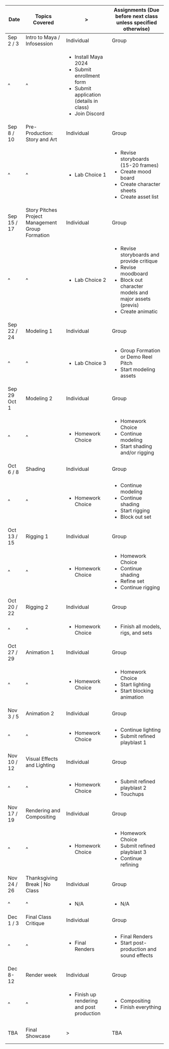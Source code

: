 | Date | Topics Covered | > | Assignments (Due before next class unless specified otherwise) |
| - | - | - | - |
| Sep 2 / 3 | Intro to Maya / Infosession | Individual | Group |
| ^ | ^ | <ul><li>Install Maya 2024</li><li>Submit enrollment form</li><li>Submit application (details in class)</li><li>Join Discord</li></ul> |  |
| Sep 8 / 10 | Pre-Production: Story and Art | Individual | Group |
| ^ | ^ | <ul><li>Lab Choice 1</li></ul> | <ul><li>Revise storyboards (15-20 frames)</li><li>Create mood board</li><li>Create character sheets</li><li>Create asset list</li></ul> |
| Sep 15 / 17 | Story Pitches<br>Project Management<br>Group Formation | Individual | Group |
| ^ | ^ | <ul><li>Lab Choice 2</li></ul> | <ul><li>Revise storyboards and provide critique</li><li>Revise moodboard</li><li>Block out character models and major assets (previs)</li><li>Create animatic</li></ul> |
| Sep 22 / 24 | Modeling 1 | Individual | Group |
| ^ | ^ | <ul><li>Lab Choice 3</li></ul> | <ul><li>Group Formation or Demo Reel Pitch</li><li>Start modeling assets</li></ul> |
| Sep 29<br>Oct 1 | Modeling 2 | Individual | Group |
| ^ | ^ | <ul><li>Homework Choice</li></ul> | <ul><li>Homework Choice</li><li>Continue modeling</li><li>Start shading and/or rigging</li></ul> |
| Oct 6 / 8 | Shading | Individual | Group |
| ^ | ^ | <ul><li>Homework Choice</li></ul> | <ul><li>Continue modeling</li><li>Continue shading</li><li>Start rigging</li><li>Block out set</li></ul> |
| Oct 13 / 15 | Rigging 1 | Individual | Group |
| ^ | ^ | <ul><li>Homework Choice</li></ul> | <ul><li>Homework Choice</li><li>Continue shading</li><li>Refine set</li><li>Continue rigging</li></ul> |
| Oct 20 / 22 | Rigging 2 | Individual | Group |
| ^ | ^ | <ul><li>Homework Choice</li></ul> | <ul><li>Finish all models, rigs, and sets</li></ul> |
| Oct 27 / 29 | Animation 1 | Individual | Group |
| ^ | ^ | <ul><li>Homework Choice</li></ul> | <ul><li>Homework Choice</li><li>Start lighting</li><li>Start blocking animation</li></ul> |
| Nov 3 / 5 | Animation 2 | Individual | Group |
| ^ | ^ | <ul><li>Homework Choice</li></ul> | <ul><li>Continue lighting</li><li>Submit refined playblast 1</li></ul> |
| Nov 10 / 12 | Visual Effects and Lighting | Individual | Group |
| ^ | ^ | <ul><li>Homework Choice</li></ul> | <ul><li>Submit refined playblast 2</li><li>Touchups</li></ul> |
| Nov 17 / 19 | Rendering and Compositing | Individual | Group |
| ^ | ^ | <ul><li>Homework Choice</li></ul> | <ul><li>Homework Choice</li><li>Submit refined playblast 3</li><li>Continue refining</li></ul> |
| Nov 24 / 26 | Thanksgiving Break \| No Class | Individual | Group |
| ^ | ^ | <ul><li>N/A</li></ul> | <ul><li>N/A</li></ul> |
| Dec 1 / 3 | Final Class Critique | Individual | Group |
| ^ | ^ | <ul><li>Final Renders</li></ul> | <ul><li>Final Renders</li><li>Start post-production and sound effects</li></ul> |
| Dec 8-12 | Render week | Individual | Group |
| ^ | ^ | <ul><li>Finish up rendering and post production</li></ul> | <ul><li>Compositing</li><li>Finish everything</li></ul> |
| TBA | Final Showcase | > | <br>TBA<br><br>